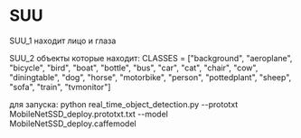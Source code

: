 # SUU

SUU_1
находит лицо и глаза

SUU_2 
объекты которые находит: CLASSES = ["background", "aeroplane", "bicycle", "bird", "boat",
	                          "bottle", "bus", "car", "cat", "chair", "cow", "diningtable",
	                          "dog", "horse", "motorbike", "person", "pottedplant", "sheep",
	                          "sofa", "train", "tvmonitor"]

для запуска: python real_time_object_detection.py --prototxt MobileNetSSD_deploy.prototxt.txt --model MobileNetSSD_deploy.caffemodel
